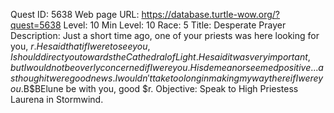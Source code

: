 Quest ID: 5638
Web page URL: https://database.turtle-wow.org/?quest=5638
Level: 10
Min Level: 10
Race: 5
Title: Desperate Prayer
Description: Just a short time ago, one of your priests was here looking for you, $r. He said that if I were to see you, I should direct you towards the Cathedral of Light. He said it was very important, but I would not be overly concerned if I were you. His demeanor seemed positive... as though it were good news. I wouldn't take too long in making my way there if I were you.$B$BElune be with you, good $r.
Objective: Speak to High Priestess Laurena in Stormwind.
